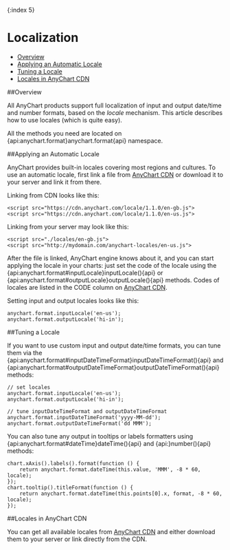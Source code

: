 {:index 5}
# Localization

* [Overview](#overview)
* [Applying an Automatic Locale](#applying_an_automatic_locale)
* [Tuning a Locale](#tuning_a_locale)
* [Locales in AnyChart CDN](#locales_in_anychart_cdn)

##Overview

All AnyChart products support full localization of input and output date/time and number formats, based on the *locale* mechanism. This article describes how to use locales (which is quite easy).

All the methods you need are located on {api:anychart.format}anychart.format{api} namespace.

##Applying an Automatic Locale

AnyChart provides built-in locales covering most regions and cultures. To use an automatic locale, first link a file from [AnyChart CDN](https://cdn.anychart.com/#locales) or download it to your server and link it from there.

Linking from CDN looks like this:

```
<script src="https://cdn.anychart.com/locale/1.1.0/en-gb.js">
<script src="https://cdn.anychart.com/locale/1.1.0/en-us.js">
```

Linking from your server may look like this:

```
<script src="./locales/en-gb.js">
<script src="http://mydomain.com/anychart-locales/en-us.js">
```

After the file is linked, AnyChart engine knows about it, and you can start applying the locale in your charts: just set the code of the locale using the {api:anychart.format#inputLocale}inputLocale(){api} or {api:anychart.format#outputLocale}outputLocale(){api} methods. Codes of locales are listed in the CODE column on [AnyChart CDN](https://cdn.anychart.com/#locales).

Setting input and output locales looks like this:

```
anychart.format.inputLocale('en-us');
anychart.format.outputLocale('hi-in');
```

##Tuning a Locale

If you want to use custom input and output date/time formats, you can tune them via the {api:anychart.format#inputDateTimeFormat}inputDateTimeFormat(){api} and {api:anychart.format#outputDateTimeFormat}outputDateTimeFormat(){api} methods:

```
// set locales
anychart.format.inputLocale('en-us');
anychart.format.outputLocale('hi-in');

// tune inputDateTimeFormat and outputDateTimeFormat
anychart.format.inputDateTimeFormat('yyyy-MM-dd'); 
anychart.format.outputDateTimeFormat('dd MMM');
```

You can also tune any output in tooltips or labels formatters using {api:anychart.format#dateTime}dateTime(){api} and {api:}number(){api} methods:

```
chart.xAxis().labels().format(function () {
    return anychart.format.dateTime(this.value, 'MMM', -8 * 60, locale);
});
chart.tooltip().titleFormat(function () {
    return anychart.format.dateTime(this.points[0].x, format, -8 * 60, locale);
});
```

##Locales in AnyChart CDN

You can get all available locales from [AnyChart CDN](https://cdn.anychart.com/#locales) and either download them to your server or link directly from the CDN.
